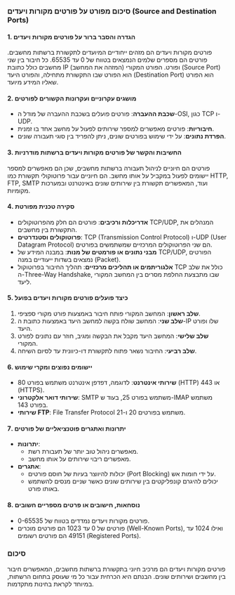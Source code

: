 ### סיכום מפורט על פורטים מקורות ויעדים (Source and Destination Ports)

#### 1. הגדרה והסבר ברור על פורטים מקורות ויעדים
פורטים מקורות ויעדים הם מזהים ייחודיים המיועדים לתקשורת ברשתות מחשבים. פורטים הם מספרים שלמים הנמצאים בטווח של 0 עד 65535. כל חיבור בין שני מחשבים כולל כתובת IP (המזהה את המחשב) ופורט. הפורט המקורי (Source Port) הוא הפורט שבו התקשורת מתחילה, והפורט היעד (Destination Port) הוא הפורט שאליו המידע מיועד.

#### 2. מושגים עקרוניים ועקרונות הקשורים לפורטים
- **שכבת ההעברה**: פורטים פועלים בשכבת ההעברה של מודל ה-OSI, כגון TCP ו-UDP.
- **חיבוריות**: פורטים מאפשרים למספר שירותים לפעול על מחשב אחד בו זמנית.
- **הפרדת נתונים**: על ידי שימוש בפורטים שונים, ניתן להפריד בין סוגי תעבורה שונים.

#### 3. החשיבות והקשר של פורטים מקורות ויעדים ברשתות מודרניות
פורטים הם חיוניים לניהול תעבורה ברשתות מחשבים, שכן הם מאפשרים למספר יישומים לפעול במקביל על אותו מחשב. הם חיוניים עבור פרוטוקולי תקשורת כמו HTTP, FTP, SMTP ועוד, המאפשרים תקשורת בין שירותים שונים באינטרנט ובמערכות מקומיות.

#### 4. סקירה טכנית מפורטת
- **אדריכלות ורכיבים**: פורטים הם חלק מהפרוטוקולים TCP/UDP, המנהלים את התקשורת בין מחשבים.
- **פרוטוקולים וסטנדרטים**: TCP (Transmission Control Protocol) ו-UDP (User Datagram Protocol) הם שני הפרוטוקולים המרכזיים שמשתמשים בפורטים.
- **מבני נתונים או פורמטים של מנות**: במבנה המידע של TCP/UDP, הפורטים נמצאים בשדות ייעודיים במנה (Packet).
- **אלגוריתמים או תהליכים מרכזיים**: תהליך החיבור בפרוטוקול TCP כולל את שלב ה-Three-Way Handshake, שבו מתבצעת החלפת מסרים בין המחשב המקורי ליעד.

#### 5. כיצד פועלים פורטים מקורות ויעדים בפועל
1. **שלב ראשון**: המחשב המקורי פותח חיבור באמצעות פורט מקורי ספציפי.
2. **שלב שני**: המחשב שולח בקשה למחשב היעד באמצעות כתובת ה-IP שלו ופורט היעד.
3. **שלב שלישי**: המחשב היעד מקבל את הבקשה ומגיב, חוזר עם נתונים לפורט המקורי.
4. **שלב רביעי**: החיבור נשאר פתוח לתקשורת דו-כיוונית עד לסיום השיחה.

#### 6. יישומים נפוצים ומקרי שימוש
- **שירותי אינטרנט**: לדוגמה, דפדפן אינטרנט משתמש בפורט 80 (HTTP) או 443 (HTTPS).
- **שירותי דואר אלקטרוני**: SMTP משתמש בפורט 25, בעוד ש-IMAP משתמש בפורט 143.
- **שירותי FTP**: File Transfer Protocol משתמש בפורטים 20 ו-21.

#### 7. יתרונות ואתגרים פוטנציאליים של פורטים
- **יתרונות**:
    - מאפשרים ניהול טוב יותר של תעבורת רשת.
    - מאפשרים ריבוי שירותים על אותו מחשב.
- **אתגרים**:
    - יכולות להיווצר בעיות של חוסם פורטים (Port Blocking) על ידי חומות אש.
    - יכולים להיגרם קונפליקטים בין שירותים שונים כאשר שניים מנסים להשתמש באותו פורט.

#### 8. נוסחאות, חישובים או פרטים מספריים חשובים
- פורטים מקורות ויעדים נמדדים בטווח של 0-65535.
- פורטים של 0 עד 1023 הם פורטים מוכרים (Well-Known Ports), ואילו 1024 עד 49151 הם פורטים רשומים (Registered Ports).

### סיכום
פורטים מקורות ויעדים הם מרכיב חיוני בתקשורת ברשתות מחשבים, המאפשרים חיבור בין מחשבים ושירותים שונים. הבנתם היא הכרחית עבור כל מי שעוסק בתחום הרשתות, במיוחד לקראת בחינות מתקדמות.
